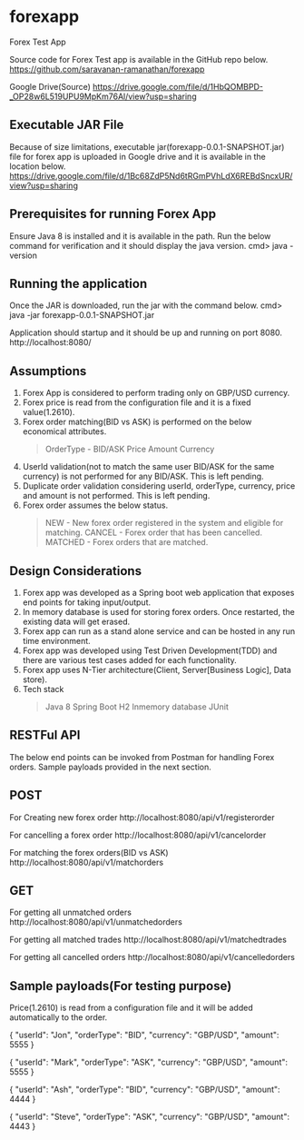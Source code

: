 # forexapp
Forex Test App

Source code for Forex Test app is available in the GitHub repo below.
https://github.com/saravanan-ramanathan/forexapp

Google Drive(Source)
https://drive.google.com/file/d/1HbQOMBPD-_OP28w6L519UPU9MpKm76Al/view?usp=sharing

Executable JAR File
-------------------
Because of size limitations, executable jar(forexapp-0.0.1-SNAPSHOT.jar) file for forex app is uploaded in Google drive 
and it is available in the location below.
https://drive.google.com/file/d/1Bc68ZdP5Nd6tRGmPVhLdX6REBdSncxUR/view?usp=sharing

Prerequisites for running Forex App
-----------------------------------
Ensure Java 8 is installed and it is available in the path. Run the below command for verification and it should display the java version.
cmd> java -version

Running the application
-----------------------
Once the JAR is downloaded, run the jar with the command below.
cmd> java -jar forexapp-0.0.1-SNAPSHOT.jar

Application should startup and it should be up and running on port 8080.
http://localhost:8080/


Assumptions
-----------
1) Forex App is considered to perform trading only on GBP/USD currency.
2) Forex price is read from the configuration file and it is a fixed value(1.2610).
3) Forex order matching(BID vs ASK) is performed on the below economical attributes.
	> OrderType - BID/ASK
	> Price
	> Amount
	> Currency
4) UserId validation(not to match the same user BID/ASK for the same currency) is not performed for any BID/ASK. This is left pending.
5) Duplicate order validation considering userId, orderType, currency, price and amount is not performed. This is left pending.
6) Forex order assumes the below status.
	> NEW - New forex order registered in the system and eligible for matching.
	> CANCEL - Forex order that has been cancelled.
	> MATCHED - Forex orders that are matched.

Design Considerations
---------------------
1) Forex app was developed as a Spring boot web application that exposes end points for taking input/output.
2) In memory database is used for storing forex orders. Once restarted, the existing data will get erased.
3) Forex app can run as a stand alone service and can be hosted in any run time environment.
4) Forex app was developed using Test Driven Development(TDD) and there are various test cases added for each functionality.
5) Forex app uses N-Tier architecture(Client, Server[Business Logic], Data store).
6) Tech stack
	> Java 8
	> Spring Boot
	> H2 Inmemory database
	> JUnit

RESTFul API
-----------
The below end points can be invoked from Postman for handling Forex orders. Sample payloads provided in the next section.

POST
----
For Creating new forex order
http://localhost:8080/api/v1/registerorder

For cancelling a forex order
http://localhost:8080/api/v1/cancelorder

For matching the forex orders(BID vs ASK)
http://localhost:8080/api/v1/matchorders


GET
---
For getting all unmatched orders
http://localhost:8080/api/v1/unmatchedorders

For getting all matched trades
http://localhost:8080/api/v1/matchedtrades

For getting all cancelled orders
http://localhost:8080/api/v1/cancelledorders



Sample payloads(For testing purpose)
------------------------------------
Price(1.2610) is read from a configuration file and it will be added automatically to the order.

{
	"userId": "Jon", 
	"orderType": "BID", 
	"currency": "GBP/USD", 
	"amount": 5555
}

{
	"userId": "Mark", 
	"orderType": "ASK", 
	"currency": "GBP/USD", 
	"amount": 5555
}

{
	"userId": "Ash", 
	"orderType": "BID", 
	"currency": "GBP/USD", 
	"amount": 4444
}

{
	"userId": "Steve", 
	"orderType": "ASK", 
	"currency": "GBP/USD", 
	"amount": 4443
}
